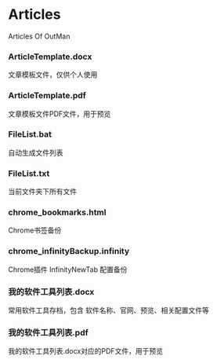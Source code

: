 # Articles
Articles Of OutMan

### ArticleTemplate.docx
文章模板文件，仅供个人使用
### ArticleTemplate.pdf
文章模板文件PDF文件，用于预览
### FileList.bat
自动生成文件列表
### FileList.txt
当前文件夹下所有文件
### chrome_bookmarks.html
Chrome书签备份
### chrome_infinityBackup.infinity
Chrome插件 InfinityNewTab 配置备份
### 我的软件工具列表.docx
常用软件工具存档，包含 软件名称、官网、预览、相关配置文件等
### 我的软件工具列表.pdf
我的软件工具列表.docx对应的PDF文件，用于预览
